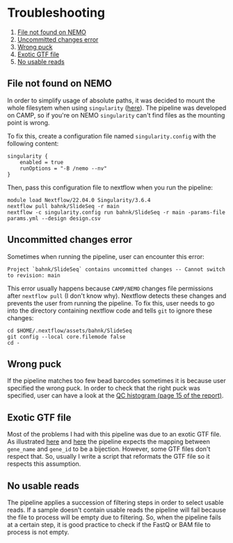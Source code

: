 
# Troubleshooting

 1. [File not found on NEMO](#file-not-found-on-nemo)
 2. [Uncommitted changes error](#uncommitted-changes-error)
 3. [Wrong puck](#wrong-puck)
 4. [Exotic GTF file](#exotic-gtf-file)
 5. [No usable reads](#no-usable-reads)


## File not found on NEMO

In order to simplify usage of absolute paths, it was decided to mount the whole filesytem when using `singularity` ([here](https://github.com/bahnk/SlideSeqFFPE/blob/spatial/conf/process.config#L5)).
The pipeline was developed on CAMP, so if you're on NEMO `singularity` can't find files as the mounting point is wrong.

To fix this, create a configuration file named `singularity.config` with the following content:

```
singularity {
	enabled = true
	runOptions = "-B /nemo --nv"
}
```

Then, pass this configuration file to nextflow when you run the pipeline:

```
module load Nextflow/22.04.0 Singularity/3.6.4
nextflow pull bahnk/SlideSeq -r main
nextflow -c singularity.config run bahnk/SlideSeq -r main -params-file params.yml --design design.csv
```

## Uncommitted changes error

Sometimes when running the pipeline, user can encounter this error:

```
Project `bahnk/SlideSeq` contains uncommitted changes -- Cannot switch to revision: main
```

This error usually happens because `CAMP/NEMO` changes file permissions after `nextflow pull` (I don't know why).
Nextflow detects these changes and prevents the user from running the pipeline.
To fix this, user needs to go into the directory containing nextflow code and tells `git` to ignore these changes:

```
cd $HOME/.nextflow/assets/bahnk/SlideSeq
git config --local core.filemode false
cd -
```

## Wrong puck

If the pipeline matches too few bead barcodes sometimes it is because user specified the wrong puck.
In order to check that the right puck was specified, user can have a look at the [QC histogram  (page 15 of the report)](doc/output.md).

## Exotic GTF file

Most of the problems I had with this pipeline was due to an exotic GTF file.
As illustrated [here](https://github.com/bahnk/slideseq-tools/blob/0294b9bc255b44a94d9abe35063e7f0c75119567/src/count.cpp#L123) and [here](https://github.com/bahnk/slideseq-tools/blob/main/lib/gene.cpp#L26) the pipeline expects the mapping between `gene_name` and `gene_id` to be a bijection.
However, some GTF files don't respect that.
So, usually I write a script that reformats the GTF file so it respects this assumption.

## No usable reads

The pipeline applies a succession of filtering steps in order to select usable reads.
If a sample doesn't contain usable reads the pipeline will fail because the file to process will be empty due to filtering.
So, when the pipeline fails at a certain step, it is good practice to check if the FastQ or BAM file to process is not empty.

